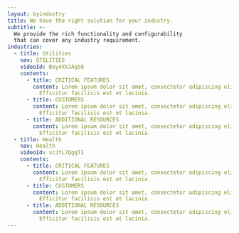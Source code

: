 ```yaml
---
layout: byindustry
title: We have the right solution for your industry.
subtitle: >-
  We provide the rich functionality and configurability
  that can cover any industry requirement.
industries:
  - title: Utilities
    nav: UTILITIES
    videoId: Bey4XXJAqS8
    contents:
      - title: CRITICAL FEATURES
        content: Lorem ipsum dolor sit amet, consectetur adipiscing elit.
          Efficitur facilisis est et lacinia.
      - title: CUSTOMERS
        content: Lorem ipsum dolor sit amet, consectetur adipiscing elit.
          Efficitur facilisis est et lacinia.
      - title: ADDITIONAL RESOURCES
        content: Lorem ipsum dolor sit amet, consectetur adipiscing elit.
          Efficitur facilisis est et lacinia.
  - title: Health
    nav: Health
    videoId: xcJtL7QggTI
    contents:
      - title: CRITICAL FEATURES
        content: Lorem ipsum dolor sit amet, consectetur adipiscing elit.
          Efficitur facilisis est et lacinia.
      - title: CUSTOMERS
        content: Lorem ipsum dolor sit amet, consectetur adipiscing elit.
          Efficitur facilisis est et lacinia.
      - title: ADDITIONAL RESOURCES
        content: Lorem ipsum dolor sit amet, consectetur adipiscing elit.
          Efficitur facilisis est et lacinia.
---
```

